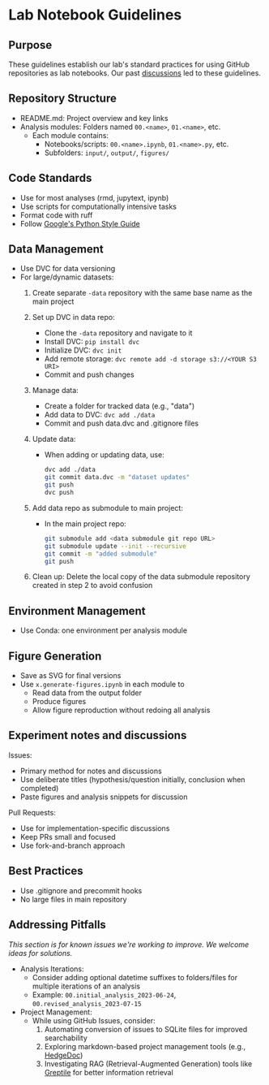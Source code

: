 # Lab Notebook Guidelines

## Purpose

These guidelines establish our lab's standard practices for using GitHub repositories as lab notebooks. 
Our past [discussions](https://github.com/carpenterlab/open-science-rules/issues/18) led to these guidelines.

## Repository Structure

- README.md: Project overview and key links
- Analysis modules: Folders named `00.<name>`, `01.<name>`, etc.
  - Each module contains:
    - Notebooks/scripts: `00.<name>.ipynb`, `01.<name>.py`, etc.
    - Subfolders: `input/`, `output/`, `figures/`

## Code Standards

- Use for most analyses (rmd, jupytext, ipynb)
- Use scripts for computationally intensive tasks
- Format code with ruff
- Follow [Google's Python Style Guide](https://google.github.io/styleguide/pyguide.html)

## Data Management

- Use DVC for data versioning
- For large/dynamic datasets:
  1. Create separate `-data` repository with the same base name as the main project
  2. Set up DVC in data repo:
     - Clone the `-data` repository and navigate to it
     - Install DVC: `pip install dvc`
     - Initialize DVC: `dvc init`
     - Add remote storage: `dvc remote add -d storage s3://<YOUR S3 URI>`
     - Commit and push changes
  3. Manage data:
     - Create a folder for tracked data (e.g., "data")
     - Add data to DVC: `dvc add ./data`
     - Commit and push data.dvc and .gitignore files
  4. Update data:
     - When adding or updating data, use:

       ```sh
       dvc add ./data
       git commit data.dvc -m "dataset updates"
       git push
       dvc push
       ```

  5. Add data repo as submodule to main project:
     - In the main project repo:

       ```sh
       git submodule add <data submodule git repo URL>
       git submodule update --init --recursive
       git commit -m "added submodule"
       git push
       ```

  6. Clean up: Delete the local copy of the data submodule repository created in step 2 to avoid confusion

## Environment Management

- Use Conda: one environment per analysis module

## Figure Generation

- Save as SVG for final versions
- Use `x.generate-figures.ipynb` in each module to
  - Read data from the output folder
  - Produce figures
  - Allow figure reproduction without redoing all analysis

## Experiment notes and discussions

Issues:

- Primary method for notes and discussions
- Use deliberate titles (hypothesis/question initially, conclusion when completed)
- Paste figures and analysis snippets for discussion

Pull Requests:

- Use for implementation-specific discussions
- Keep PRs small and focused
- Use fork-and-branch approach

## Best Practices

- Use .gitignore and precommit hooks
- No large files in main repository

## Addressing Pitfalls

_This section is for known issues we're working to improve._
_We welcome ideas for solutions._

- Analysis Iterations:
  - Consider adding optional datetime suffixes to folders/files for multiple iterations of an analysis
  - Example: `00.initial_analysis_2023-06-24`, `00.revised_analysis_2023-07-15`
- Project Management:
  - While using GitHub Issues, consider:
    1. Automating conversion of issues to SQLite files for improved searchability
    2. Exploring markdown-based project management tools (e.g., [HedgeDoc](https://hedgedoc.org/))
    3. Investigating RAG (Retrieval-Augmented Generation) tools like [Greptile](https://app.greptile.com/) for better information retrieval
